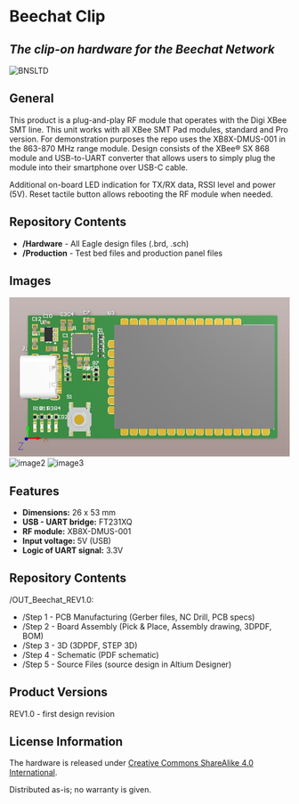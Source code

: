 # Beechat Clip
## _The clip-on hardware for the Beechat Network_

![BNSLTD](https://beechat.network/wp-content/uploads/2021/02/powered-by-1.png)

General
-------------------

This product is a plug-and-play RF module that operates with the Digi XBee SMT line. This unit works with all XBee SMT Pad modules, standard and Pro version. For demonstration purposes the repo uses the XB8X-DMUS-001 in the 863-870 MHz range module. Design consists of the XBee® SX 868 module and USB-to-UART converter that allows users to simply plug the module into their smartphone over USB-C cable.

Additional on-board LED indication for TX/RX data, RSSI level and power (5V). Reset tactile button allows rebooting the RF module when needed.  

Repository Contents
-------------------

* **/Hardware** - All Eagle design files (.brd, .sch)
* **/Production** - Test bed files and production panel files

Images
-------------------
![image](https://github.com/BeechatNetworkSystemsLtd/Beechat-Clip/raw/main/beechat-clip.jpg)
![image2](https://raw.githubusercontent.com/BeechatNetworkSystemsLtd/BeechatClip/main/render_2.png)
![image3](https://raw.githubusercontent.com/BeechatNetworkSystemsLtd/BeechatClip/main/render_5.png)

Features
-------------------

* **Dimensions:** 26 x 53 mm
* **USB - UART bridge:** FT231XQ
* **RF module:** XB8X-DMUS-001
* **Input voltage:** 5V (USB)
* **Logic of UART signal:** 3.3V

Repository Contents
-------------------

/OUT_Beechat_REV1.0:
* /Step 1 - PCB Manufacturing  (Gerber files, NC Drill, PCB specs)
* /Step 2 - Board Assembly (Pick & Place, Assembly drawing, 3DPDF, BOM)
* /Step 3 - 3D (3DPDF, STEP 3D)
* /Step 4 - Schematic (PDF schematic)
* /Step 5 - Source Files (source design in Altium Designer)

Product Versions
-------------------

REV1.0 - first design revision


License Information
-------------------
The hardware is released under [Creative Commons ShareAlike 4.0 International](https://creativecommons.org/licenses/by-sa/4.0/).

Distributed as-is; no warranty is given.

